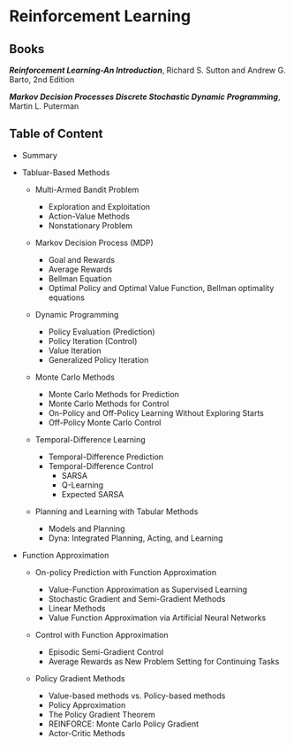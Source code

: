 # Reinforcement Learning

## Books

***Reinforcement Learning-An Introduction***, Richard S. Sutton and Andrew G. Barto, 2nd Edition

***Markov Decision Processes Discrete Stochastic Dynamic Programming***, Martin L. Puterman


## Table of Content

- Summary

- Tabluar-Based Methods
  - Multi-Armed Bandit Problem
    - Exploration and Exploitation
    - Action-Value Methods
    - Nonstationary Problem
    
  - Markov Decision Process (MDP)
    - Goal and Rewards
    - Average Rewards
    - Bellman Equation
    - Optimal Policy and Optimal Value Function, Bellman optimality equations

  - Dynamic Programming
    - Policy Evaluation (Prediction)
    - Policy Iteration (Control)
    - Value Iteration
    - Generalized Policy Iteration
  
  - Monte Carlo Methods
    - Monte Carlo Methods for Prediction
    - Monte Carlo Methods for Control
    - On-Policy and Off-Policy Learning Without Exploring Starts
    - Off-Policy Monte Carlo Control

  - Temporal-Difference Learning
    - Temporal-Difference Prediction 
    - Temporal-Difference Control 
      - SARSA
      - Q-Learning 
      - Expected SARSA
 
  - Planning and Learning with Tabular Methods
    - Models and Planning
    - Dyna: Integrated Planning, Acting, and Learning
 
- Function Approximation
  - On-policy Prediction with Function Approximation
    - Value-Function Approximation as Supervised Learning
    - Stochastic Gradient and Semi-Gradient Methods
    - Linear Methods 
    - Value Function Approximation via Artificial Neural Networks

  - Control with Function Approximation
    - Episodic Semi-Gradient Control
    - Average Rewards as New Problem Setting for Continuing Tasks
 
  - Policy Gradient Methods
    - Value-based methods vs. Policy-based methods
    - Policy Approximation 
    - The Policy Gradient Theorem
    - REINFORCE: Monte Carlo Policy Gradient
    - Actor-Critic Methods

